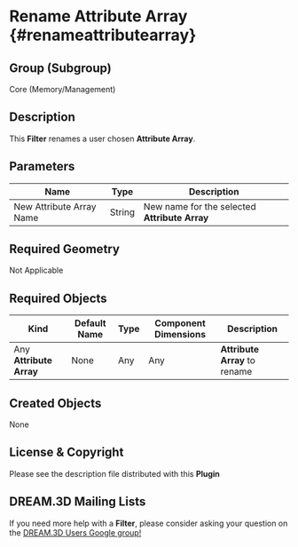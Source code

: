 Rename Attribute Array {#renameattributearray}
=============

## Group (Subgroup) ##
Core (Memory/Management)

## Description ##
This **Filter** renames a user chosen **Attribute Array**.

## Parameters ##
| Name | Type | Description |
|------|------| ----------- |
| New Attribute Array Name | String | New name for the selected **Attribute Array** |

## Required Geometry ##
Not Applicable

## Required Objects ##

| Kind | Default Name | Type | Component Dimensions | Description |
|------|--------------|------|----------------------|-------------|
| Any **Attribute Array** | None | Any | Any | **Attribute Array** to rename |


## Created Objects ##
None

## License & Copyright ##

Please see the description file distributed with this **Plugin**

## DREAM.3D Mailing Lists ##

If you need more help with a **Filter**, please consider asking your question on the [DREAM.3D Users Google group!](https://groups.google.com/forum/?hl=en#!forum/dream3d-users)


